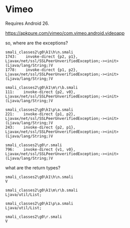 # Vimeo

Requires Android 26.

https://apkpure.com/vimeo/com.vimeo.android.videoapp

so, where are the exceptions?

~~~
smali_classes2\g0\k1\h\n.smali
1743:    invoke-direct {p2, p1}, Ljavax/net/ssl/SSLPeerUnverifiedException;-><init>(Ljava/lang/String;)V
1778:    invoke-direct {p1, p2}, Ljavax/net/ssl/SSLPeerUnverifiedException;-><init>(Ljava/lang/String;)V

smali_classes2\g0\k1\m\r\b.smali
111:    invoke-direct {p2, v0}, Ljavax/net/ssl/SSLPeerUnverifiedException;-><init>(Ljava/lang/String;)V

smali_classes2\g0\k1\p\a.smali
221:    invoke-direct {p1, p2}, Ljavax/net/ssl/SSLPeerUnverifiedException;-><init>(Ljava/lang/String;)V
243:    invoke-direct {p2, p1}, Ljavax/net/ssl/SSLPeerUnverifiedException;-><init>(Ljava/lang/String;)V

smali_classes2\g0\r.smali
796:    invoke-direct {v1, v0}, Ljavax/net/ssl/SSLPeerUnverifiedException;-><init>(Ljava/lang/String;)V
~~~

what are the return types?

~~~
smali_classes2\g0\k1\h\n.smali
V

smali_classes2\g0\k1\m\r\b.smali
Ljava/util/List;

smali_classes2\g0\k1\p\a.smali
Ljava/util/List;

smali_classes2\g0\r.smali
V
~~~
